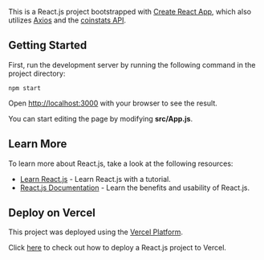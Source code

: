 This is a React.js project bootstrapped with [Create React App](https://github.com/facebook/create-react-app), which also utilizes [Axios](https://axios-http.com/docs/intro) and the [coinstats API](https://documenter.getpostman.com/view/5734027/RzZ6Hzr3).

## Getting Started

First, run the development server by running the following command in the project directory:
```
npm start
```

Open [http://localhost:3000](http://localhost:3000/) with your browser to see the result.

You can start editing the page by modifying **src/App.js**.

## Learn More

To learn more about React.js, take a look at the following resources:
- [Learn React.js](https://reactjs.org/tutorial/tutorial.html) - Learn React.js with a tutorial.
- [React.js Documentation](https://reactjs.org/docs/getting-started.html) - Learn the benefits and usability of React.js.

## Deploy on Vercel

This project was deployed using the [Vercel Platform](https://vercel.com/solutions/react).

Click [here](https://vercel.com/guides/deploying-react-with-vercel) to check out how to deploy a React.js project to Vercel.
